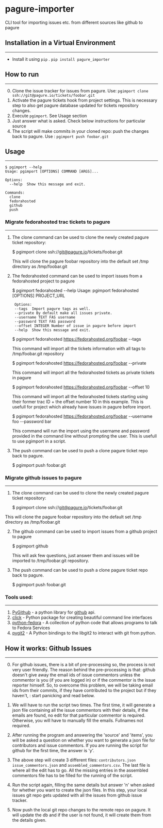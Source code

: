 # pagure-importer
CLI tool for importing issues etc. from different sources like github to pagure

## Installation in a Virtual Environment
---
*  Install it using ```pip``` . ```pip install pagure_importer```

## How to run
---
0. Clone the issue tracker for issues from pagure. Use: ```pgimport clone  ssh://git@pagure.io/tickets/foobar.git```
1. Activate the pagure tickets hook from project settings. This is necessary step to also get pagure database updated for tickets repository changes.
2. Execute ```pgimport```. See Usage section
3. Just answer what is asked. Check below instructions for particular source
4. The script will make commits in your cloned repo: push the changes back to pagure. Use : ```pgimport push foobar.git```


## Usage
---


    $ pgimport --help
    Usage: pgimport [OPTIONS] COMMAND [ARGS]...

    Options:
      --help  Show this message and exit.

    Commands:
      clone
      fedorahosted
      github
      push


### Migrate fedorahosted trac tickets to pagure
---
1) The clone command can be used to clone the newly created pagure ticket repository:

    $ pgimport clone ssh://git@pagure.io/tickets/foobar.git

   This will clone the pagure foobar repository into the default set /tmp directory as /tmp/foobar.git

2) The fedorahosted command can be used to import issues from a fedorahosted project to pagure

    $ pgimport fedorahosted --help
        Usage: pgimport fedorahosted [OPTIONS] PROJECT_URL

        Options:
        --tags  Import pagure tags as well.
        --private By default make all issues private.
        --username TEXT FAS username
        --password TEXT FAS password
        --offset INTEGER Number of issue in pagure before import
        --help  Show this message and exit.


    $ pgimport fedorahosted https://fedorahosted.org/foobar --tags

   This command will import all the tickets information with all tags to /tmp/foobar.git repository

    $ pgimport fedorahosted https://fedorahosted.org/foobar --private

   This command will import all the fedorahosted tickets as private tickets in pagure

    $ pgimport fedorahosted https://fedorahosted.org/foobar --offset 10

   This command will import all the fedorahosted tickets starting using their
   former trac ID + the offset number 10 in this example. This is usefull for project
   which already have issues in pagure before import.

    $ pgimport fedorahosted https://fedorahosted.org/foobar --username foo --password bar

   This command will run the import using the username and password provided in the command
   line without prompting the user. This is usefull to use pgimport in a script.

3) The push command can be used to push a clone pagure ticket repo back to pagure.

    $ pgimport push foobar.git


### Migrate github issues to pagure
---
1)  The clone command can be used to clone the newly created pagure ticket repository:

     $ pgimport clone ssh://git@pagure.io/tickets/foobar.git

   This will clone the pagure foobar repository into the default set /tmp directory as /tmp/foobar.git

2) The github command can be used to import issues from a github project to pagure

    $ pgimport github

   This will ask few questions, just answer them and issues will be imported to /tmp/foobar.git repository.

3) The push command can be used to push a clone pagure ticket repo back to pagure.

    $ pgimport push foobar.git


### Tools used:
---
1. [PyGithub](https://github.com/PyGithub/PyGithub) - a python library for [github](https://github.com/) api.
2. [click](https://github.com/pallets/click) - Python package for creating beautiful command line interfaces
3. [python-fedora](https://fedorahosted.org/python-fedora/) - A collection of python code that allows programs to talk to Fedora Services
4. [pygit2](http://pygit2.org/) - A Python bindings to the libgit2 to interact
   with git from python.


## How it works: Github Issues
---
0. For github issues, there is a bit of pre-processing so, the process is
not very user friendly. The reason behind the pre-processing is that: github
doesn't give away the email ids of issue commentors unless the commentor
is you (if you are logged in) or if the commentor is the issue reporter
himself. So, to overcome this problem, we will be taking email ids from their
commits, if they have contributed to the project but if they haven't, : start
panicking and read below.

1. We will have to run the script two times. The first time, it will
generate a json file containing all the issue commentors with their details,
if the emails are found, no edit for that particular commentor is required.
Otherwise, you will have to manually fill the emails. Fullnames not required.

2. After running the program and answering the 'source' and 'items', you
will be asked a question on whether you want to generate a json file for
contributors and issue commentors. If you are running the script for github
for the first time, the answer is 'y'.

3. The above step will create 3 different files: ```contributors.json```
```issue_commentors.json``` and ```assembled_commentors.csv```. The last file
is where all the edit has to go. All the missing entries in the assembled
commentors file has to be filled for the running of the script.

4. Run the script again, filling the same details but answer 'n' when asked for
whether you want to create the json files. In this step, your local issues git
repo gets updated with all the issues from github issue tracker.

5. Now push the local git repo changes to the remote repo on pagure. It will
update the db and if the user is not found, it will create them from the
details given.
